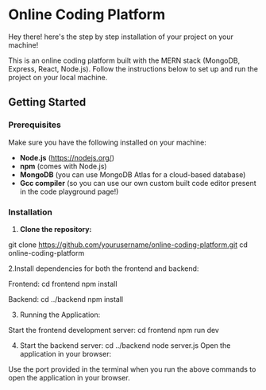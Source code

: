 # Online Coding Platform
Hey there! here's the step by step installation of your project on your machine! 

This is an online coding platform built with the MERN stack (MongoDB, Express, React, Node.js). Follow the instructions below to set up and run the project on your local machine.

## Getting Started

### Prerequisites

Make sure you have the following installed on your machine:

- **Node.js** (https://nodejs.org/)
- **npm** (comes with Node.js)
- **MongoDB** (you can use MongoDB Atlas for a cloud-based database)
- **Gcc compiler** (so you can use our own custom built code editor present in the code playground page!)

### Installation

1. **Clone the repository:**

git clone https://github.com/yourusername/online-coding-platform.git
cd online-coding-platform

   
2.Install dependencies for both the frontend and backend:

Frontend:
cd frontend
npm install

Backend:
cd ../backend
npm install

3. Running the Application:

Start the frontend development server:
cd frontend
npm run dev

4. Start the backend server:
cd ../backend
node server.js
Open the application in your browser:

Use the port provided in the terminal when you run the above commands to open the application in your browser.
